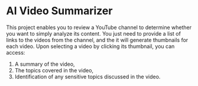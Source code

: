 # AI Video Summarizer

This project enables you to review a YouTube channel to determine whether you want to simply analyze its content. You just need to provide a list of links to the videos from the channel, and the it will generate thumbnails for each video. Upon selecting a video by clicking its thumbnail, you can access:

1. A summary of the video,
2. The topics covered in the video,
3. Identification of any sensitive topics discussed in the video.
